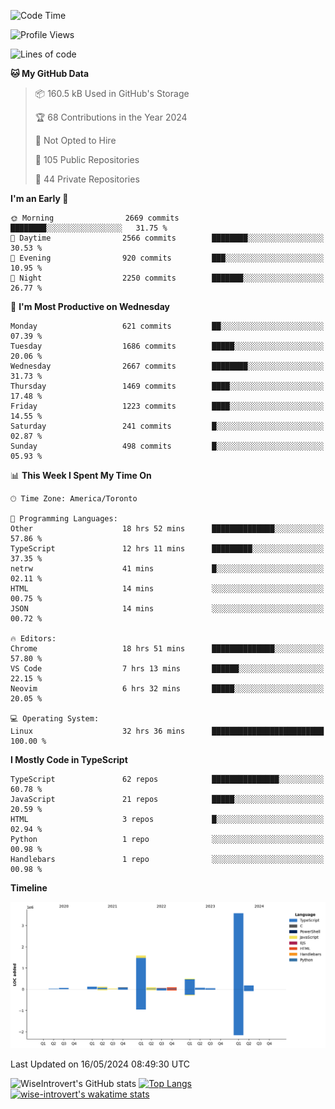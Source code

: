 <!--START_SECTION:waka-->
![Code Time](http://img.shields.io/badge/Code%20Time-1%2C563%20hrs%2045%20mins-blue)

![Profile Views](http://img.shields.io/badge/Profile%20Views-40-blue)

![Lines of code](https://img.shields.io/badge/From%20Hello%20World%20I%27ve%20Written-6.5%20million%20lines%20of%20code-blue)

**🐱 My GitHub Data** 

> 📦 160.5 kB Used in GitHub's Storage 
 > 
> 🏆 68 Contributions in the Year 2024
 > 
> 🚫 Not Opted to Hire
 > 
> 📜 105 Public Repositories 
 > 
> 🔑 44 Private Repositories 
 > 
**I'm an Early 🐤** 

```text
🌞 Morning                2669 commits        ████████░░░░░░░░░░░░░░░░░   31.75 % 
🌆 Daytime                2566 commits        ████████░░░░░░░░░░░░░░░░░   30.53 % 
🌃 Evening                920 commits         ███░░░░░░░░░░░░░░░░░░░░░░   10.95 % 
🌙 Night                  2250 commits        ███████░░░░░░░░░░░░░░░░░░   26.77 % 
```
📅 **I'm Most Productive on Wednesday** 

```text
Monday                   621 commits         ██░░░░░░░░░░░░░░░░░░░░░░░   07.39 % 
Tuesday                  1686 commits        █████░░░░░░░░░░░░░░░░░░░░   20.06 % 
Wednesday                2667 commits        ████████░░░░░░░░░░░░░░░░░   31.73 % 
Thursday                 1469 commits        ████░░░░░░░░░░░░░░░░░░░░░   17.48 % 
Friday                   1223 commits        ████░░░░░░░░░░░░░░░░░░░░░   14.55 % 
Saturday                 241 commits         █░░░░░░░░░░░░░░░░░░░░░░░░   02.87 % 
Sunday                   498 commits         █░░░░░░░░░░░░░░░░░░░░░░░░   05.93 % 
```


📊 **This Week I Spent My Time On** 

```text
🕑︎ Time Zone: America/Toronto

💬 Programming Languages: 
Other                    18 hrs 52 mins      ██████████████░░░░░░░░░░░   57.86 % 
TypeScript               12 hrs 11 mins      █████████░░░░░░░░░░░░░░░░   37.35 % 
netrw                    41 mins             █░░░░░░░░░░░░░░░░░░░░░░░░   02.11 % 
HTML                     14 mins             ░░░░░░░░░░░░░░░░░░░░░░░░░   00.75 % 
JSON                     14 mins             ░░░░░░░░░░░░░░░░░░░░░░░░░   00.72 % 

🔥 Editors: 
Chrome                   18 hrs 51 mins      ██████████████░░░░░░░░░░░   57.80 % 
VS Code                  7 hrs 13 mins       ██████░░░░░░░░░░░░░░░░░░░   22.15 % 
Neovim                   6 hrs 32 mins       █████░░░░░░░░░░░░░░░░░░░░   20.05 % 

💻 Operating System: 
Linux                    32 hrs 36 mins      █████████████████████████   100.00 % 
```

**I Mostly Code in TypeScript** 

```text
TypeScript               62 repos            ███████████████░░░░░░░░░░   60.78 % 
JavaScript               21 repos            █████░░░░░░░░░░░░░░░░░░░░   20.59 % 
HTML                     3 repos             █░░░░░░░░░░░░░░░░░░░░░░░░   02.94 % 
Python                   1 repo              ░░░░░░░░░░░░░░░░░░░░░░░░░   00.98 % 
Handlebars               1 repo              ░░░░░░░░░░░░░░░░░░░░░░░░░   00.98 % 
```



**Timeline**

![Lines of Code chart](https://raw.githubusercontent.com/wise-introvert/wise-introvert/master/assets/bar_graph.png)


 Last Updated on 16/05/2024 08:49:30 UTC
<!--END_SECTION:waka-->

![WiseIntrovert's GitHub stats](https://github-readme-stats.vercel.app/api?username=wise-introvert&count_private=true&show_icons=true)
[![Top Langs](https://github-readme-stats.vercel.app/api/top-langs/?username=wise-introvert&langs_count=10)](https://github.com/anuraghazra/github-readme-stats)
[![wise-introvert's wakatime stats](https://github-readme-stats.vercel.app/api/wakatime?username=wiseintrovert)](https://github.com/anuraghazra/github-readme-stats)
